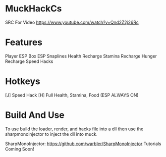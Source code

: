 # MuckHackCs
SRC For Video https://www.youtube.com/watch?v=Qnd2Z2j26Rc

# Features
Player ESP
Box ESP
Snaplines
Health Recharge
Stamina Recharge
Hunger Recharge
Speed Hacks

# Hotkeys
[J] Speed Hack
[H] Full Health, Stamina, Food
(ESP ALWAYS ON)

# Build And Use
To use build the loader, render, and hacks file into a dll then use the sharpmonoinjector to inject the dll into muck. 

SharpMonoInjector: https://github.com/warbler/SharpMonoInjector
Tutorials Coming Soon!
